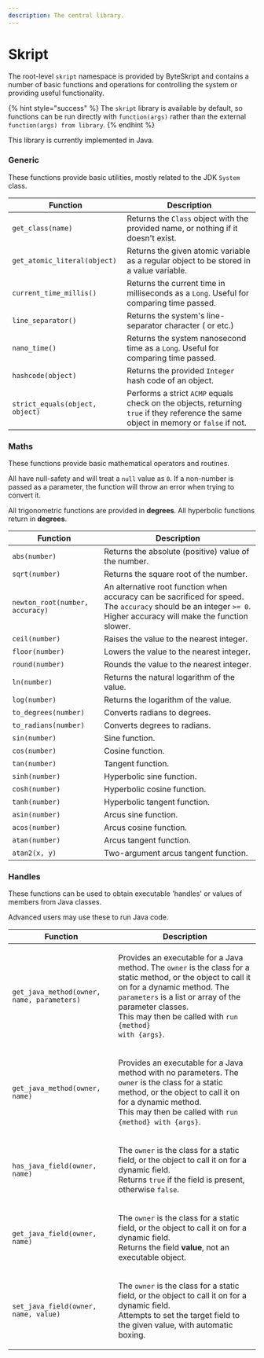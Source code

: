 ```yaml
---
description: The central library.
---
```


# Skript

The root-level `skript` namespace is provided by ByteSkript and contains a number of basic functions and operations for controlling the system or providing useful functionality.

{% hint style="success" %}
The `skript` library is available by default, so functions can be run directly with `function(args)` rather than the external `function(args) from library`.
{% endhint %}

This library is currently implemented in Java.

### Generic

These functions provide basic utilities, mostly related to the JDK `System` class.

| Function                        | Description                                                                                                                           |
| ------------------------------- | ------------------------------------------------------------------------------------------------------------------------------------- |
| `get_class(name)`               | Returns the `Class` object with the provided name, or nothing if it doesn't exist.                                                    |
| `get_atomic_literal(object)`    | Returns the given atomic variable as a regular object to be stored in a value variable.                                               |
| `current_time_millis()`         | Returns the current time in milliseconds as a `Long`. Useful for comparing time passed.                                               |
| `line_separator()`              | Returns the system's line-separator character ( or  etc.)                                                                             |
| `nano_time()`                   | Returns the system nanosecond time as a `Long`. Useful for comparing time passed.                                                     |
| `hashcode(object)`              | Returns the provided `Integer` hash code of an object.                                                                                |
| `strict_equals(object, object)` | Performs a strict `ACMP` equals check on the objects, returning `true` if they reference the same object in memory or `false` if not. |

### Maths

These functions provide basic mathematical operators and routines.

All have null-safety and will treat a `null` value as `0`. If a non-number is passed as a parameter, the function will throw an error when trying to convert it.

All trigonometric functions are provided in **degrees**. All hyperbolic functions return in **degrees**.

| Function                        | Description                                                                                                                                                        |
| ------------------------------- | ------------------------------------------------------------------------------------------------------------------------------------------------------------------ |
| `abs(number)`                   | Returns the absolute (positive) value of the number.                                                                                                               |
| `sqrt(number)`                  | Returns the square root of the number.                                                                                                                             |
| `newton_root(number, accuracy)` | An alternative root function when accuracy can be sacrificed for speed. The `accuracy` should be an integer `>= 0`. Higher accuracy will make the function slower. |
| `ceil(number)`                  | Raises the value to the nearest integer.                                                                                                                           |
| `floor(number)`                 | Lowers the value to the nearest integer.                                                                                                                           |
| `round(number)`                 | Rounds the value to the nearest integer.                                                                                                                           |
| `ln(number)`                    | Returns the natural logarithm of the value.                                                                                                                        |
| `log(number)`                   | Returns the logarithm of the value.                                                                                                                                |
| `to_degrees(number)`            | Converts radians to degrees.                                                                                                                                       |
| `to_radians(number)`            | Converts degrees to radians.                                                                                                                                       |
| `sin(number)`                   | Sine function.                                                                                                                                                     |
| `cos(number)`                   | Cosine function.                                                                                                                                                   |
| `tan(number)`                   | Tangent function.                                                                                                                                                  |
| `sinh(number)`                  | Hyperbolic sine function.                                                                                                                                          |
| `cosh(number)`                  | Hyperbolic cosine function.                                                                                                                                        |
| `tanh(number)`                  | Hyperbolic tangent function.                                                                                                                                       |
| `asin(number)`                  | Arcus sine function.                                                                                                                                               |
| `acos(number)`                  | Arcus cosine function.                                                                                                                                             |
| `atan(number)`                  | Arcus tangent function.                                                                                                                                            |
| `atan2(x, y)`                   | Two-argument arcus tangent function.                                                                                                                               |

### Handles

These functions can be used to obtain executable 'handles' or values of members from Java classes.

Advanced users may use these to run Java code.

| Function                                   | Description                                                                                                                                                                                                                                                                                                 |
| ------------------------------------------ | ----------------------------------------------------------------------------------------------------------------------------------------------------------------------------------------------------------------------------------------------------------------------------------------------------------- |
| `get_java_method(owner, name, parameters)` | <p>Provides an executable for a Java method. The <code>owner</code> is the class for a static method, or the object to call it on for a dynamic method. The <code>parameters</code> is a list or array of the parameter classes.<br>This may then be called with <code>run {method} with {args}</code>.</p> |
| `get_java_method(owner, name)`             | <p>Provides an executable for a Java method with no parameters. The <code>owner</code> is the class for a static method, or the object to call it on for a dynamic method.<br>This may then be called with <code>run {method} with {args}</code>.</p>                                                       |
| `has_java_field(owner, name)`              | <p>The <code>owner</code> is the class for a static field, or the object to call it on for a dynamic field.<br>Returns <code>true</code> if the field is present, otherwise <code>false</code>.</p>                                                                                                         |
| `get_java_field(owner, name)`              | <p>The <code>owner</code> is the class for a static field, or the object to call it on for a dynamic field.<br>Returns the field <strong>value</strong>, not an executable object.</p>                                                                                                                      |
| `set_java_field(owner, name, value)`       | <p>The <code>owner</code> is the class for a static field, or the object to call it on for a dynamic field.<br>Attempts to set the target field to the given value, with automatic boxing.</p>                                                                                                              |
